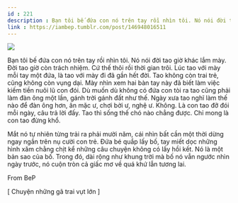 ```yaml
---
id : 221
description : Bạn tôi bế đứa con nó trên tay rồi nhìn tôi. Nó nói đời tao giờ khác lắm mày. Đời tao giờ còn trách nhiệm. Cứ thế thôi rồi thời gian trôi. Lúc tao với mày mỗi tay một đứa, là tao với mày đi đã gần hết đời. Tao không còn trai trẻ, cũng không còn vụng dại. Mày nhìn xem hai bàn tay này đã biết làm việc kiếm tiền nuôi lũ con đói. Dù muốn dù không có đứa con tòi ra tao cũng phải làm đàn ông một lần, gánh trời gánh đất như thế. Ngày xưa tao nghĩ làm thế nào để đàn ông hơn, ăn mặc ư, chơi bời ư, nghệ ư. Không. Là con tao đỡ đói mỗi ngày, câu trả lời đấy. Tao thì sống thế chó nào chẳng được. Chỉ mong là con tao đừng khổ.
link : https://iambep.tumblr.com/post/146948016511
---
```


![](https://64.media.tumblr.com/82a8456c9943f2e176256a27dcd5246b/tumblr_o9ulujWDvJ1u3a9rjo1_500.jpg)

Bạn tôi bế đứa con nó trên tay rồi nhìn tôi. Nó nói đời tao giờ khác lắm
mày. Đời tao giờ còn trách nhiệm. Cứ thế thôi rồi thời gian trôi. Lúc tao
với mày mỗi tay một đứa, là tao với mày đi đã gần hết đời. Tao không còn
trai trẻ, cũng không còn vụng dại. Mày nhìn xem hai bàn tay này đã biết
làm việc kiếm tiền nuôi lũ con đói. Dù muốn dù không có đứa con tòi ra tao
cũng phải làm đàn ông một lần, gánh trời gánh đất như thế. Ngày xưa tao
nghĩ làm thế nào để đàn ông hơn, ăn mặc ư, chơi bời ư, nghệ ư. Không. Là
con tao đỡ đói mỗi ngày, câu trả lời đấy. Tao thì sống thế chó nào chẳng
được. Chỉ mong là con tao đừng khổ.

Mắt nó tự nhiên từng trải ra phải mười năm, cái nhìn bất cần một thời dừng
ngay ngắn trên nụ cười con trẻ. Đứa bé quắp lấy bố, tay miết dọc những hình
xăm chằng chịt kể những câu chuyện không có lấy hồi kết. Nó là một bản sao
của bố. Trong đó, dài rộng như khung trời mà bố nó vẫn ngước nhìn ngày trước,
nó cuộn tròn cả giấc mơ về quá khứ lẫn tương lai.

From BeP

[ Chuyện những gã trai vụt lớn ]